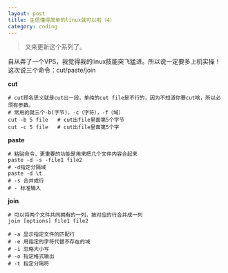 ```yaml
---
layout: post
title: 生信懂得简单的linux就可以啦（4）
category: coding
---
```

>又来更新这个系列了。

自从弄了一个VPS，我觉得我的linux技能突飞猛进。所以说一定要多上机实操！
这次说三个命令：cut/paste/join

**cut**
```
# cut顾名思义就是cut出一段，单纯的cut file是不行的，因为不知道你要cut啥，所以必须有参数。
# 常用的就三个-b(字节)，-c（字符），-f（域）
cut -b 5 file   # cut出file里面第5个字节
cut -c 5 file   # cut出file里面第5个字
```

**paste**
```
# 粘贴命令，更重要的功能是用来把几个文件内容合起来
paste -d -s -file1 file2
# -d指定分隔域
paste -d \t
# -s 合并成行
# - 标准输入
```

**join**
```
# 可以将两个文件共同拥有的一列，按对应的行合并成一列
join [options] file1 file2

# -a 显示指定文件的匹配行
# -e 用指定的字符代替不存在的域
# -i 忽略大小写
# -o 指定格式输出
# -t 指定分隔符
```

[T_T]:￥#始终会有男朋友。每次想到我都会很难受。